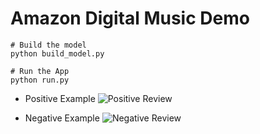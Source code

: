 # Amazon Digital Music Demo

```
# Build the model 
python build_model.py

# Run the App
python run.py
```

* Positive Example
![Positive Review](https://github.com/wangruinju/Amazon_Review_Sentiment_Analysis/tree/master/test/app/static/images/pos.png)

* Negative Example
![Negative Review](https://github.com/wangruinju/Amazon_Review_Sentiment_Analysis/tree/master/test/app/static/images/neg.png)
